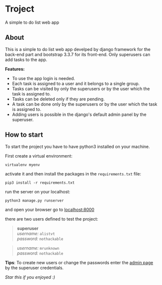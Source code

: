# Troject
A simple to do list web app

## About

This is a simple to do list web app develped by django framework for the back-end part and bootstrap 3.3.7 for its front-end.
Only superusers can add tasks to the app.

**Features:**
- To use the app login is needed.
- Each task is assigned to a user and it belongs to a single group.
- Tasks can be visited by only the superusers or by the user which the task is assigned to.
- Tasks can be deleted only if they are pending.
- A task can be done only by the superusers or by the user which the task is assigned to.
- Adding users is possible in the django's default admin panel by the superuser.

## How to start

To start the project you have to have python3 installed on your machine.

First create a virtual environment:

`virtualenv myenv`

activate it and then install the packages in the `requirements.txt` file:

`pip3 install -r requirements.txt`

run the server on your localhost:

`python3 manage.py runserver`

and open your browser go to [localhost:8000](http://localhost:8000/)

there are two users defined to test the project:

> **superuser**  
> _username:_ `alistvt`   
> _password:_ `nothackable`

> _username:_ `mrunknown`   
> _password:_ `nothackable`

**Tips**: To create new users or change the passwords enter the [admin page](http://localhost:8000/admin/) by the superuser credentials.
    
   
_Star this if you enjoyed :)_
